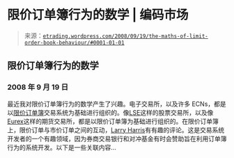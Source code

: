 <!--yml

category: 未分类

日期：2024-05-12 19:41:11

-->

# 限价订单簿行为的数学 | 编码市场

> 来源：[`etrading.wordpress.com/2008/09/19/the-maths-of-limit-order-book-behaviour/#0001-01-01`](https://etrading.wordpress.com/2008/09/19/the-maths-of-limit-order-book-behaviour/#0001-01-01)

## 限价订单簿行为的数学

### 2008 年 9 月 19 日

最近我对限价订单簿行为的数学产生了兴趣。电子交易所，以及许多 ECNs，都是以[限价订单簿](http://en.wikipedia.org/wiki/Order_(exchange))交易系统为基础进行组织的。像[LSE](http://www.londonstockexchange.com/en-gb/)这样的股票交易所，以及像[Eurex](http://www.eurexchange.com/index.html)这样的期货交易所，都是以限价订单簿为基础进行组织的。在限价订单簿上，限价订单与市价订单之间的互动，[Larry Harris](http://www.tradingandexchanges.com)有有趣的评论。这是交易系统开发者的一个有趣领域，因为券商交易银行和对冲基金有时会赞助旨在利用订单簿行为的系统开发。以下是一些关联内容…
